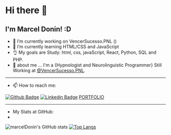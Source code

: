 # Hi there 👋

## I'm Marcel Donin! :D



- 🔭 I’m currently working on VencerSucesso.PNL ()
- 🌱 I’m currently learning HTML/CSS and JavaScript
- 👌 My goals are Study: html, css, javaScript, React, Python, SQL and PHP.
- 💬 about me ...
I'm a {Hypnologist and Neurolinguistic Programmer} Still Working at [@VencerSucesso.PNL](https://www.pnl.marceldonin.com).
___
- 📫 How to reach me:

[![Github Badge](https://img.shields.io/badge/-Github-000?style=flat-square&logo=Github&logoColor=white&link=https://github.com/marceldonin)](https://github.com/marceldonin)
[![Linkedin Badge](https://img.shields.io/badge/-LinkedIn-blue?style=flat-square&logo=Linkedin&logoColor=white&link=https://www.linkedin.com/in/marceldonin/)](https://www.linkedin.com/in/marceldonin/)
[PORTFOLIO](https://marceldonin.github.io/Portfolio/Site-Portfolio/index.html)
___
- My Stats at GitHub:
-
![marcelDonin's GitHub stats](https://github-readme-stats.vercel.app/api?username=marceldonin&hide=contribs,prs)
[![Top Langs](https://github-readme-stats.vercel.app/api/top-langs/?username=marceldonin&layout=compact)](https://github.com/marceldonin/github-readme-stats)



<!--
**marceldonin/marceldonin** is a ✨ _special_ ✨ repository because its `README.md` (this file) appears on your GitHub profile.

Here are some ideas to get you started:
- 👯 I’m looking to collaborate on ...
- 🤔 I’m looking for help with ...
- 😄 Pronouns: ...
- ⚡ Fun fact: ...

- [Courses](https://www.treinaweb.com.br/cursos-online?q=fagner+pinheiro) 👨🏼‍🏫 - It's are technical courses on many technologies, such as Django, Flask, Python, Kotlin, Flutter, Dart, Git and more
- [Blog](https://www.treinaweb.com.br/blog/author/fagner-pinheiro/) ✍🏼 - I'm write about many things.
- 

-->
